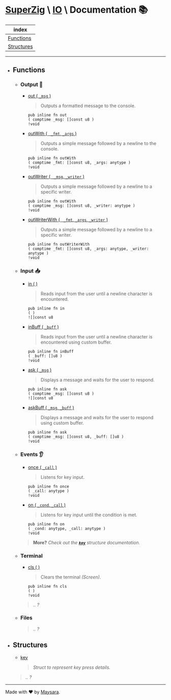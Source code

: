 # **[SuperZig](https://github.com/Super-ZIG)** \ **[IO](../README.md)** \ Documentation 📚

| index                     |
| ------------------------- |
| [Functions](#functions)   |
| [Structures](#structures) |

---

- ## Functions

  - ### Output 📢

    - [out ( `_msg` )](./func/out.md)
        
        > Outputs a formatted message to the console.

        ```zig
        pub inline fn out
        ( comptime _msg: []const u8 )
        !void
        ```

    - [outWith ( ` _fmt`, `_args` )](./func/outWith.md)
        
        > Outputs a simple message followed by a newline to the console.

        ```zig
        pub inline fn outWith
        ( comptime _fmt: []const u8, _args: anytype )
        !void
        ```

    - [outWriter ( ` _msg`, `_writer` )](./func/outWriter.md)
        
        > Outputs a simple message followed by a newline to a specific writer.

        ```zig
        pub inline fn outWith
        ( comptime _msg: []const u8, _writer: anytype )
        !void
        ```

    - [outWriterWith ( ` _fmt`, `_args`, `_writer` )](./func/outWriterWith.md)
        
        > Outputs a simple message followed by a newline to a specific writer.

        ```zig
        pub inline fn outWriterWith
        ( comptime _fmt: []const u8, _args: anytype, _writer: anytype )
        !void
        ```

  - ### Input 📥

    - [in ( )](./func/in.md)
        
        > Reads input from the user until a newline character is encountered.

        ```zig
        pub inline fn in
        ( )
        ![]const u8
        ```

    - [inBuff ( `_buff` )](./func/inBuff.md)
        
        > Reads input from the user until a newline character is encountered using custom buffer.

        ```zig
        pub inline fn inBuff
        ( _buff: []u8 )
        !void
        ```

    - [ask ( `_msg` )](./func/ask.md)
        
        > Displays a message and waits for the user to respond.

        ```zig
        pub inline fn ask
        ( comptime _msg: []const u8 )
        ![]const u8
        ```

    - [askBuff ( `_msg`, `_buff` )](./func/askBuff.md)
        
        > Displays a message and waits for the user to respond using custom buffer.

        ```zig
        pub inline fn ask
        ( comptime _msg: []const u8, _buff: []u8 )
        !void
        ```

  - ### Events 👂
    
    - [once ( `_call` )](./func/once.md) 
        
        > Listens for key input.

        ```zig
        pub inline fn once
        ( _call: anytype )
        !void
        ```

    - [on ( `_cond`, `_call` )](./func/on.md) 
        
        > Listens for key input until the condition is met.

        ```zig
        pub inline fn on
        ( _cond: anytype, _call: anytype )
        !void
        ```

    > **More?** _Check out the **[`key`](./types/key.md)** structure documentation._

  - ### Terminal

    - [cls ( )](./func/cls.md) 
        
        > Clears the terminal _(Screen)_.

        ```zig
        pub inline fn cls
        ( )
        !void
        ```

    > _.. ?_

  - ### Files

    > _.. ?_


- ## Structures

  - [key](./types/key.md)
    
    > _Struct to represent key press details._

  > _.. ?_

---

Made with ❤️ by [Maysara](http://github.com/maysara-elshewehy).
